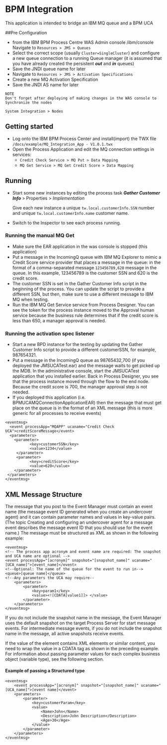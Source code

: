 # BPM Integration
This application is intended to bridge an IBM MQ queue and a BPM UCA

##Pre Configuration

* from the IBM BPM Process Centre WAS Admin console /ibm/console
  Navigate to `Resources > JMS > Queues`
* Select the correct scope (usually `Cluster=SingleCluster`) and configure a new queue connection to a running Queue manager (it is assumed that you have already created the persistent ***out*** and ***in*** queues)
* Save the JNDI queue name for later
* Navigate to `Resources > JMS > Activation Specifications`
* Create a new MQ Activation Specification
* Save the JNDI AS name for later

```
NOTE
Don't forget after deploying of making changes in the WAS console to Synchronize the nodes

System Integration > Nodes
```

## Getting started
* Log onto the IBM BPM Process Center and install(import) the TWX file `/docs/example/MQ_Integration_App - V1.0.1.twx`
* Open the Process Application and edit the MQ connection settings in services:
  * `Credit Check Service > MQ Put > Data Mapping`
  * `MQ Get Service > MQ Get Credit Score > Data Mapping`

## Running
* Start some new instances by editing the process task ***Gather Customer Info*** > Properties > *Implementation*

  Give each new instance a unique `tw.local.customerInfo.SSN` number and unique `tw.local.customerInfo.name` customer name.
  
* Switch to the Inspector to see each process running. 

### Running the manual MQ Get
* Make sure the EAR application in the was console is stopped (this application)
* Put a message in the IncomingQ queue with IBM MQ Explorer to mimic a Credit Score service provider that places a
  message in the queue: in the format of a comma-separated message `123456789,620` message in the
  queue. In this example, 123456789 is the customer SSN and 620 is the credit score. 
* The customer SSN is set in the Gather
  Customer Info script in the beginning of the process. You can update the script to provide a different SSN, but then, make sure
  to use a different message to IBM MQ when testing.
* Run the IBM MQ Get Service service from Process Designer. You can see the token for the process instance moved to the
  Approval human service because the business rule determines that if the credit score is less than 650, a manager approval is
  needed.


### Running the activation spec listener 
* Start a new BPD instance for the testing by updating the Gather Customer Info script to provide a different
customerSSN, for example, 987654321. 
* Put a message in the IncomingQ queue as 98765432,700 (if you deployed the JMSUCATest.ear) and the message waits to get picked up the MDB. In the
administrative console, start the JMSUCATest application that you installed earlier. Back in Process Designer, you see that the
process instance moved through the flow to the end node. Because the credit score is 700, the manager approval step is not
needed.
* If you deployed this application (i.e. BPMUCAMQConnectionApplicationEAR) then the message that must get place on the queue is in the format of an XML message
(this is more generic for all processes to receive events)

```
<eventmsg>
  <event processApp="MQAPP" ucaname="Credit Check UCA">creditScoreMessage</event> 
  <parameters>  
	<parameter> 
           <key>customerSSN</key> 
           <value>1234</value> 
     </parameter>
     <parameter>
           <key>creditScore</key> 
           <value>620</value>
    </parameter>
 </parameters>
</eventmsg>
```

## XML Message Structure
The message that you post to the Event Manager must contain an event name (the message event ID generated when you create an undercover agent) and it can contain parameter names and values in key-value pairs. (The topic Creating and configuring an undercover agent for a message event describes the message event ID that you should use for the event name.) The message must be structured as XML as shown in the following example:

```
<eventmsg> 
<!-- The process app acronym and event name are required: The snapshot and UCA name are optional --> 
<event processApp="[acronym]" snapshot="[snapshot_name]" ucaname="[UCA_name]">[event_name]</event> 
<!--Optional: The name of the queue for the event to run in--> 
<queue>[queue name]</queue> 
<!--Any parameters the UCA may require-- 
    <parameters> 
        <parameter> 
            <key>param1</key> 
            <value><![CDATA[value1]]> </value>
        </parameter> 
    </parameters> 
</eventmsg>
```
If you do not include the snapshot name in the message, the Event Manager uses the default snapshot on the target Process Server for start message events. For intermediate message events, if you do not include the snapshot name in the message, all active snapshots receive events.

If the value of the <value> element contains XML elements or similar content, you need to wrap the value in a CDATA tag as shown in the preceding example. For information about passing parameter values for each complex business object (variable type), see the following section.

#### Example of passing a Structured type
```
<eventmsg> 
    <event processApp="[acronym]" snapshot="[snapshot_name]" ucaname="[UCA_name]">[event name]</event> 
    <parameters> 
        <parameter> 
            <key>customerParam</key> 
            <value> 
                <Name>John</Name> 
                <Description>John Description</Description> 
                <Age>30</Age> 
            </value> 
        </parameter> 
    </parameters> 
</eventmsg>
```